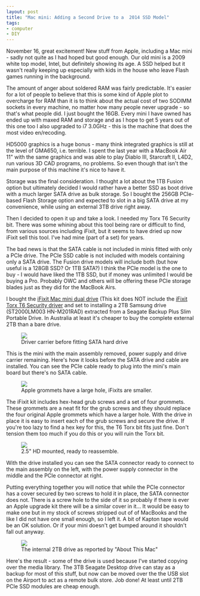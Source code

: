 ```yaml
---
layout: post
title: "Mac mini: Adding a Second Drive to a  2014 SSD Model"
tags:
- computer
- DIY
---
```

<meta charset="utf-8"> 
November 16, great excitement! New stuff from Apple, including a Mac mini - sadly not quite as I had hoped but good enough. Our old mini is a 2009 white top model, Intel, but definitely showing its age. A SSD helped but it wasn't really keeping up especially with kids in the house who leave Flash games running in the background.

The amount of anger about soldered RAM was fairly predictable. It's easier for a lot of people to believe that this is some kind of Apple plot to overcharge for RAM than it is to think about the actual cost of two SODIMM sockets in every machine, no matter how many people never upgrade - so that's what people did. I just bought the 16GB. Every mini I have owned has ended up with maxed RAM and storage and as I hope to get 5 years out of this one too I also upgraded to i7 3.0GHz - this is the machine that does the most video en/recoding.

HD5000 graphics is a huge bonus - many think integrated graphics is still at the level of GMA650, i.e. terrible. I spent the last year with a MacBook Air 11" with the same graphics and was able to play Diablo III, Starcraft II, L4D2, run various 3D CAD programs, no problems. So even though that isn't the main purpose of this machine it's nice to have it.

Storage was the final consideration. I thought a lot about the 1TB Fusion option but ultimately decided I would rather have a better SSD as boot drive with a much larger SATA drive as bulk storage. So I bought the 256GB PCIe-based Flash Storage option and expected to slot in a big SATA drive at my convenience, while using an external 3TB drive right away.

Then I decided to open it up and take a look. I needed my Torx T6 Security bit. There was some whining about this tool being rare or difficult to find, from various sources including iFixit, but it seems to have dried up now iFixit sell this tool. I've had mine (part of a set) for years.

The bad news is that the SATA cable is not included in minis fitted with only a PCIe drive. The PCIe SSD cable is not included with models containing only a SATA drive. The Fusion drive models will include both (but how useful is a 128GB SSD? Or 1TB SATA?) I think the PCIe model is the one to buy - I would have liked the 1TB SSD, but if money was unlimited I would be buying a Pro. Probably OWC and others will be offering these PCIe storage blades just as they did for the MacBook Airs.

I bought the <A HREF="https://www.ifixit.com/Store/Mac/Mac-Mini-Dual-Drive-Kit/IF171-005" target="_blank">iFixit Mac mini dual drive</A> (This kit does NOT include the <A HREF="https://www.ifixit.com/Store/Parts/TR6-Torx-Security-Screwdriver/IF145-225-2" target="_blank">iFixit Torx T6 Security driver</A> and set to installing a 2TB Samsung drive (ST2000LM003 HN-M201RAD) extracted from a Seagate Backup Plus Slim Portable Drive. In Australia at least it's cheaper to buy the complete external 2TB than a bare drive.
<figure>
<img src="{{ site.baseurl }}/assets/mac-mini-adding-a-hard-drive-to-a-ssd-model/IMG_0010-1024x553.jpg?raw=true">
<figcaption>Driver carrier before fitting SATA hard drive</figcaption>
</figure>
This is the mini with the main assembly removed, power supply and drive carrier remaining. Here's how it looks before the SATA drive and cable are installed. You can see the PCIe cable ready to plug into the mini's main board but there's no SATA cable.  
<figure>
<img src="{{ site.baseurl }}/assets/mac-mini-adding-a-hard-drive-to-a-ssd-model/IMG_0012-1024x624.jpg?raw=true">
<figcaption>Apple grommets have a large hole, iFixits are smaller.</figcaption>
</figure>
The iFixit kit includes hex-head grub screws and a set of four grommets. These grommets are a neat fit for the grub screws and they should replace the four original Apple grommets which have a larger hole. With the drive in place it is easy to insert each of the grub screws and secure the drive. If you're too lazy to find a hex key for this, the T6 Torx bit fits just fine. Don't tension them too much if you do this or you will ruin the Torx bit.
<figure>
<img src="{{ site.baseurl }}/assets/mac-mini-adding-a-hard-drive-to-a-ssd-model/IMG_0014-1024x470.jpg?raw=true">
<figcaption>2.5" HD mounted, ready to reassemble.</figcaption>
</figure>
With the drive installed you can see the SATA connector ready to connect to the main assembly on the left, with the power supply connector in the middle and the PCIe connector at right.

Putting everything together you will notice that while the PCIe connector has a cover secured by two screws to hold it in place, the SATA connector does not. There is a screw hole to the side of it so probably if there is ever an Apple upgrade kit there will be a similar cover in it... It would be easy to make one but in my stock of screws stripped out of of MacBooks and the like I did not have one small enough, so I left it. A bit of Kapton tape would be an OK solution. Or if your mini doesn't get bumped around it shouldn't fall out anyway.
<figure>
<img src="{{ site.baseurl }}/assets/mac-mini-adding-a-hard-drive-to-a-ssd-model/Screen-Shot-2014-11-18-at-8.32.49-PM-300x173.png?raw=true">
<figcaption>The internal 2TB drive as reported by "About This Mac"</figcaption>
</figure>

Here's the result - some of the drive is used because I've started copying over the media library. The 3TB Seagate Desktop drive can stay as a backup for most of this stuff, but now can be moved over the the USB slot on the Airport to act as a remote bulk store. Job done! At least until 2TB PCIe SSD modules are cheap enough.